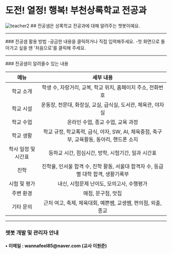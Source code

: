 # 도전! 열정! 행복! 부천상록학교 전공과
<img src="https://camo.githubusercontent.com/8b659fef7cf83cf8b75a47e22fe622c8dc16fe2a0cf9ec9d3e89be90c6ca450c/687474703a2f2f7777772e62756368656f6e74696d65732e636f6d2f6e6577732f70686f746f2f3230303930342f343739382d322d383531352e6a7067" alt="teacher2" />
## 전공샘은 상록학교 전공과에 대해 알려주는 챗봇이예요.
<hr />
### 전공샘 활용 방법
-궁금한 내용을 클릭하거나 직접 입력해주세요.  
-첫 화면으로 돌아가고 싶을 땐 '처음으로'를 클릭해 주세요.
<hr />
### 전공샘이 알려줄수 있는 내용
<table>
  <thead>
    <tr>
      <th style="text-align: center">메뉴</th>
      <th style="text-align: center">세부 내용</th>
    </tr>
  </thead>
  <tbody>
    <tr>
      <td style="text-align: center">학교 소개</td>
      <td style="text-align: center">학생 수, 자랑거리, 교복, 학교 위치, 홈페이지 주소, 전화번호</td>
    </tr>
    <tr>
      <td style="text-align: center">학교 시설</td>
      <td style="text-align: center">운동장, 천문대, 화장실, 교실, 급식실, 도서관, 체육관, 야자실</td>
    </tr>
    <tr>
      <td style="text-align: center">학교 수업</td>
      <td style="text-align: center">온라인 수업, 종교 수업, 교육 과정</td>
    </tr>
    <tr>
      <td style="text-align: center">학교 생활</td>
      <td style="text-align: center">학교 규정, 학교폭력, 급식, 야자, SW, AI, 체육중점, 축구부, 교육활동, 동아리, 핸드폰 소지</td>
    </tr>
    <tr>
      <td style="text-align: center">학사 일정 및 시간표</td>
      <td style="text-align: center">등하교 시간, 점심시간, 방학, 시험기간, 일과 시간표</td>
    </tr>
    <tr>
      <td style="text-align: center">진학</td>
      <td style="text-align: center">진학율, 인서울 합격 수, 진학 활동, 서울대 합격자 수, 등급별 대학 합격, 생활기록부</td>
    </tr>
    <tr>
      <td style="text-align: center">시험 및 평가</td>
      <td style="text-align: center">내신, 시험문제 난이도, 모의고사, 수행평가</td>
    </tr>
    <tr>
      <td style="text-align: center">주변 환경</td>
      <td style="text-align: center">매점, 문구점, 맛집</td>
    </tr>
    <tr>
      <td style="text-align: center">기타 문의</td>
      <td style="text-align: center">근처 여고, 축제, 체육대회, 예쁜쌤, 교생쌤, 편의점, 외출, 종교</td>
    </tr>
  </tbody>
</table>

<hr />

<h3 id="-챗봇-개발-및-관리자-안내"> 챗봇 개발 및 관리자 안내</h3>

<h4 id="-이메일--wannafeel85@navercom-교사 이원준">• 이메일 : wannafeel85@naver.com (교사 이원준)
